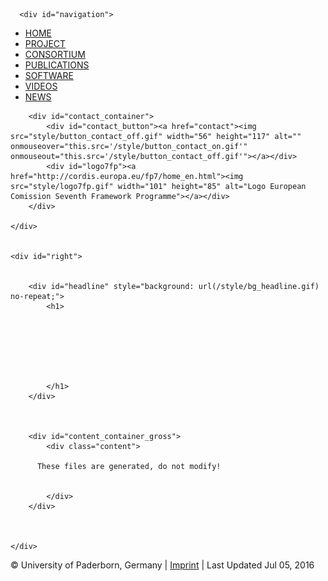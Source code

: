 <!DOCTYPE html>
<html>
<head>
<meta http-equiv="Content-Type" content="text/html; charset=utf-8">
<title>EPICS</title>
<meta name="viewport" content="width=device-width; initial-scale=1.0">
<link href="style/style.css" rel="stylesheet" type="text/css" media="all">
<!-- feed -->
<link rel="alternate" type="application/atom+xml" title="EPiCS news" href="news/atom">

<script src="http://ajax.googleapis.com/ajax/libs/jquery/1.7.1/jquery.min.js"></script>
<script type="text/javascript" src="js/tracking.js"></script>
<script type="text/javascript">
   var _gaq = _gaq || [];
   _gaq.push(['_setAccount', 'UA-307882-8']);
   _gaq.push(['_gat._anonymizeIp']);
   _gaq.push(['_trackPageview']);

   (function() {
     var ga = document.createElement('script'); ga.type = 'text/javascript'; ga.async = true;
     ga.src = ('https:' == document.location.protocol ? 'https://ssl' : 'http://www') + '.google-analytics.com/ga.js';
     var s = document.getElementsByTagName('script')[0]; s.parentNode.insertBefore(ga, s);
   })();
</script>
</head>
<body>

  <div id="container">
  	<div id="left">

      <div id="navigation">
<ul id="menue">
    <li><a class="nav_home" href="./">HOME</a></li>
    <li><a class="nav_project" href="project/">PROJECT</a></li>
    <li><a class="nav_consortium" href="consortium/">CONSORTIUM</a></li>
    <li><a class="nav_publication" href="publications/">PUBLICATIONS</a></li>
    <li><a class="nav_software" href="software/">SOFTWARE</a></li>
    <li><a class="nav_videos" href="https://vimeo.com/channels/epics">VIDEOS</a></li>
    <li><a class="nav_news" href="news/">NEWS</a></li>
</ul>
</div> <!-- navigation -->


  		<div id="contact_container">
  			<div id="contact_button"><a href="contact"><img src="style/button_contact_off.gif" width="56" height="117" alt="" onmouseover="this.src='/style/button_contact_on.gif'" onmouseout="this.src='/style/button_contact_off.gif'"></a></div>
  			<div id="logo7fp"><a href="http://cordis.europa.eu/fp7/home_en.html"><img src="style/logo7fp.gif" width="101" height="85" alt="Logo European Comission Seventh Framework Programme"></a></div>
  		</div>

  	</div>


  	<div id="right">
      

  		<div id="headline" style="background: url(/style/bg_headline.gif) no-repeat;">
  			<h1>
  			  
  			    
            
            
            
            
  			  
  			</h1>
  		</div>

      

  		<div id="content_container_gross">
  			<div class="content">

          These files are generated, do not modify!


  			</div>
  		</div>

      

  	</div>
  </div>



<div style="clear:both;"></div>

<div id="footer">© University of Paderborn, Germany | <a href="imprint/">Imprint</a> | Last Updated Jul 05, 2016</div>


</body>
</html>

